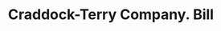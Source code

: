 ---
doi: 10.7916/D8RV20XB
date_other: '1900'
date_other_textual: 1900-1910
form: printed ephemera
genre:
- Invoices
name:
- Craddock-Terry Company
object_in_context_url: https://biggert.cul.columbia.edu/items/view/ave_biggert_01718
subject_hierarchical_geographic:
- Lynchburg, Virginia, United States
subject_name:
- Craddock-Terry Company
title: Craddock-Terry Company. Bill
sort_title: Craddock-Terry Company. Bill
call_number: ave_biggert_01718
coordinates:
- 37.40361111111111,-79.17
pid: ave_biggert_01718
identifiers: ave_biggert_01718
thumbnail: false
permalink: /biggert/ave_biggert_01718/
layout: iiif-image-page
---
